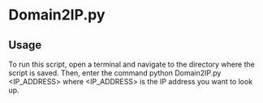 # Domain2IP.py

## Usage

To run this script, open a terminal and navigate to the directory where the script is saved. Then, enter the command python Domain2IP.py <IP_ADDRESS> where <IP_ADDRESS> is the IP address you want to look up.
